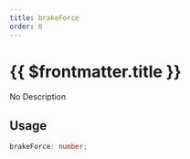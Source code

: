 ```yaml
---
title: brakeForce
order: 0
---
```


# {{ $frontmatter.title }}

No Description

## Usage

```ts
brakeForce: number;
```
